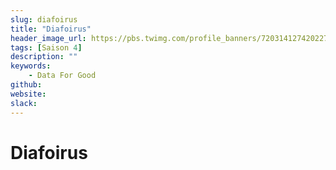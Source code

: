 ```yaml
---
slug: diafoirus
title: "Diafoirus"
header_image_url: https://pbs.twimg.com/profile_banners/720314127420227585/1530018723/1500x500
tags: [Saison 4]
description: ""
keywords:
    - Data For Good
github: 
website: 
slack: 
---
```


# Diafoirus